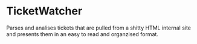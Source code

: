 TicketWatcher
=============
Parses and analises tickets that are pulled from a shitty HTML internal site and presents them in an easy to read 
and organzised format.
